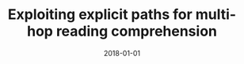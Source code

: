 ---
title: "Exploiting explicit paths for multi-hop reading comprehension"
collection: publications
permalink: /publication/2018-01-01-Exploiting-explicit-paths-for-multi-hop-reading-comprehension
date: 2018-01-01
venue: 'arXiv preprint arXiv:1811.01127'
---